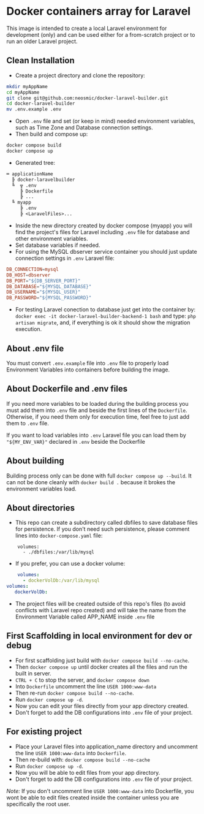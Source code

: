 # Docker containers array for Laravel
This image is intended to create a local Laravel environment for development (only) and can be used either for a from-scratch project or to run an older Laravel project.

## Clean Installation
- Create a project directory and clone the repository: 
```sh
mkdir myAppName
cd myAppName
git clone git@github.com:neosmic/docker-laravel-builder.git
cd docker-laravel-builder
mv .env.example .env
```
- Open `.env` file and set (or keep in mind) needed environment variables, such as Time Zone and Database connection settings.
- Then build and compose up:
```sh
docker compose build 
docker compose up
```
- Generated tree:
```txt
═ applicationName
  ╠ docker-laravelbuilder
  ╚  ╦ .env
     ╠ Dockerfile
     ╠ ... 
  ╚ myapp
     ╠ .env
     ╠ <LaravelFiles>...
```
- Inside the new directory created by docker compose (myapp) you will find the project's files for Laravel including `.env` file for database and other environment variables.
- Set database variables if needed.
- For using the MySQL dbserver service container you should just update connection settings in `.env` Laravel file:
```conf
DB_CONNECTION=mysql
DB_HOST=dbserver
DB_PORT="${DB_SERVER_PORT}"
DB_DATABASE="${MYSQL_DATABASE}"
DB_USERNAME="${MYSQL_USER}"
DB_PASSWORD="${MYSQL_PASSWORD}"
```
- For testing Laravel conection to database just get into the container by: `docker exec -it docker-laravel-builder-backend-1 bash` and type: `php artisan migrate`, and, if everything is ok it should show the migration execution.

## About .env file
You must convert `.env.example` file into `.env` file to properly load Environment Variables into containers before building the image.

## About Dockerfile and .env files
If you need more variables to be loaded during the building process you must add them into `.env` file and beside the first lines of the `Dockerfile`. Otherwise, if you need them only for execution time, feel free to just add them to `.env` file.

If you want to load variables into `.env` Laravel file you can load them by `"${MY_ENV_VAR}"` declared in `.env` beside the Dockerfile

## About building
Building process only can be done with full `docker compose up --build`. It can not be done cleanly with `docker build .` because it brokes the environment variables load.

## About directories
- This repo can create a subdirectory called dbfiles to save database files for persistence. If you don't need such persistence, please comment lines into `docker-compose.yaml` file:
```
    volumes:
      - ./dbfiles:/var/lib/mysql
```
- If you prefer, you can use a docker volume:
```yaml
    volumes:
      - dockerVolDb:/var/lib/mysql
volumes:
   dockerVolDb:
```
- The project files will be created outside of this repo's files (to avoid conflicts with Laravel repo created) and will take the name from the Environment Variable called APP_NAME inside `.env` file


## First Scaffolding in local environment for dev or debug
- For first scaffolding just build with `docker compose build --no-cache`.
- Then `docker compose up` until docker creates all the files and run the built in server.
- `CTRL + C` to stop the server, and `docker compose down`
- Into `Dockerfile` uncomment the line `USER 1000:www-data`
- Then re-run `docker compose build --no-cache`.
- Run `docker compose up -d`.
- Now you can edit your files directly from your app directory created.
- Don't forget to add the DB configurations into `.env` file of your project.

## For existing project
- Place your Laravel files into application_name directory and uncomment the line `USER 1000:www-data` into `Dockerfile`. 
- Then re-build with: `docker compose build --no-cache`
- Run `docker compose up -d`.
- Now you will be able to edit files from your app directory.
- Don't forget to add the DB configurations into `.env` file of your project.

_Note:_ If you don't uncomment line `USER 1000:www-data` into Dockerfile, you wont be able to edit files created inside the container unless you are specifically the root user.